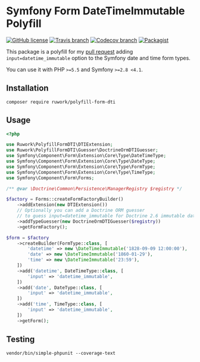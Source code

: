 # Symfony Form DateTimeImmutable Polyfill

[![GitHub license](https://img.shields.io/github/license/ruvents/ruwork-polyfill-form-dti.svg?style=flat-square)](https://github.com/ruvents/ruwork-polyfill-form-dti/blob/master/LICENSE)
[![Travis branch](https://img.shields.io/travis/ruvents/ruwork-polyfill-form-dti/master.svg?style=flat-square)](https://travis-ci.org/ruvents/ruwork-polyfill-form-dti)
[![Codecov branch](https://img.shields.io/codecov/c/github/ruvents/ruwork-polyfill-form-dti/master.svg?style=flat-square)](https://codecov.io/gh/ruvents/ruwork-polyfill-form-dti)
[![Packagist](https://img.shields.io/packagist/v/ruwork/polyfill-form-dti.svg?style=flat-square)](https://packagist.org/packages/ruwork/polyfill-form-dti)

This package is a polyfill for my [pull request](http://symfony.com/blog/new-in-symfony-4-1-added-support-for-immutable-dates-in-forms) adding `input=datetime_immutable` option to the Symfony date and time form types.

You can use it with PHP `>=5.5` and Symfony `>=2.8 <4.1`.

## Installation

```shell
composer require ruwork/polyfill-form-dti
```

## Usage

```php
<?php

use Ruwork\PolyfillFormDTI\DTIExtension;
use Ruwork\PolyfillFormDTI\Guesser\DoctrineOrmDTIGuesser;
use Symfony\Component\Form\Extension\Core\Type\DateTimeType;
use Symfony\Component\Form\Extension\Core\Type\DateType;
use Symfony\Component\Form\Extension\Core\Type\FormType;
use Symfony\Component\Form\Extension\Core\Type\TimeType;
use Symfony\Component\Form\Forms;

/** @var \Doctrine\Common\Persistence\ManagerRegistry $registry */

$factory = Forms::createFormFactoryBuilder()
    ->addExtension(new DTIExtension())
    // Optionally you can add a Doctrine ORM guesser
    // to guess input=datetime_immutable for Doctrine 2.6 immutable date types. 
    ->addTypeGuesser(new DoctrineOrmDTIGuesser($registry))
    ->getFormFactory();

$form = $factory
    ->createBuilder(FormType::class, [
        'datetime' => new \DateTimeImmutable('1828-09-09 12:00:00'),
        'date' => new \DateTimeImmutable('1860-01-29'),
        'time' => new \DateTimeImmutable('23:59'),
    ])
    ->add('datetime', DateTimeType::class, [
        'input' => 'datetime_immutable',
    ])
    ->add('date', DateType::class, [
        'input' => 'datetime_immutable',
    ])
    ->add('time', TimeType::class, [
        'input' => 'datetime_immutable',
    ])
    ->getForm();
```

## Testing

```shell
vendor/bin/simple-phpunit --coverage-text
```
